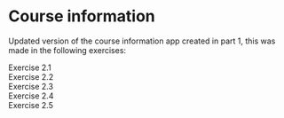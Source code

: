 # Course information
Updated version of the course information app created in part 1, this was made in the following exercises:

Exercise 2.1
<br>
Exercise 2.2
<br>
Exercise 2.3
<br>
Exercise 2.4
<br>
Exercise 2.5